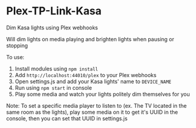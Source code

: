 # Plex-TP-Link-Kasa
Dim Kasa lights using Plex webhooks

Will dim lights on media playing and brighten lights when pausing or stopping

To use:
1. Install modules using `npm install`
2. Add `http://localhost:44010/plex` to your Plex webhooks
3. Open settings.js and add your Kasa lights' name to `DEVICE_NAME`
4. Run using `npm start` in console
5. Play some media and watch your lights politely dim themselves for you

Note: To set a specific media player to listen to (ex. The TV located in the same room as the lights), play some media on it to get it's UUID in the console, then you can set that UUID in settings.js
